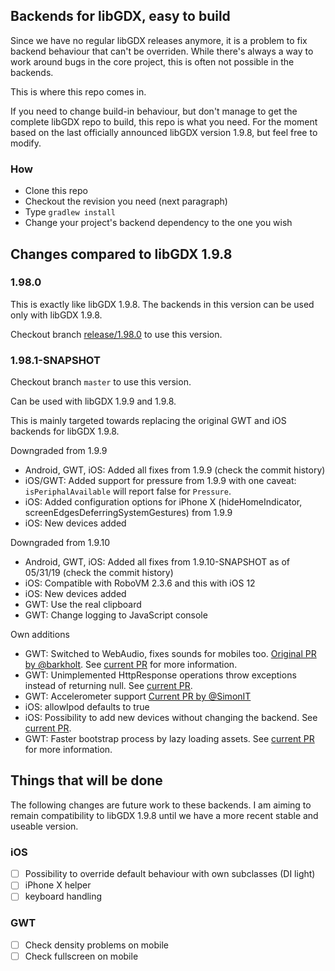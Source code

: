 ## Backends for libGDX, easy to build

Since we have no regular libGDX releases anymore, it is a problem to fix backend behaviour that can't be overriden.
While there's always a way to work around bugs in the core project, this is often not possible in the backends.

This is where this repo comes in.

If you need to change build-in behaviour, but don't manage to get the complete libGDX repo to build, this repo is what you need.
For the moment based on the last officially announced libGDX version 1.9.8, but feel free to modify.


### How

* Clone this repo
* Checkout the revision you need (next paragraph)
* Type `gradlew install`
* Change your project's backend dependency to the one you wish

## Changes compared to libGDX 1.9.8

### 1.98.0

This is exactly like libGDX 1.9.8. The backends in this version can be used only with libGDX 1.9.8.

Checkout branch [release/1.98.0](https://github.com/MrStahlfelge/gdx-backends/tree/release/1.98.0) to use this version.

### 1.98.1-SNAPSHOT

Checkout branch `master` to use this version.

Can be used with libGDX 1.9.9 and 1.9.8.

This is mainly targeted towards replacing the original GWT and iOS backends for libGDX 1.9.8.

Downgraded from 1.9.9
* Android, GWT, iOS: Added all fixes from 1.9.9 (check the commit history)
* iOS/GWT: Added support for pressure from 1.9.9 with one caveat: `isPeriphalAvailable` will report false for `Pressure`.
* iOS: Added configuration options for iPhone X (hideHomeIndicator, screenEdgesDeferringSystemGestures) from 1.9.9
* iOS: New devices added

Downgraded from 1.9.10
* Android, GWT, iOS: Added all fixes from 1.9.10-SNAPSHOT as of 05/31/19 (check the commit history)
* iOS: Compatible with RoboVM 2.3.6 and this with iOS 12
* iOS: New devices added
* GWT: Use the real clipboard
* GWT: Change logging to JavaScript console

Own additions
* GWT: Switched to WebAudio, fixes sounds for mobiles too. [Original PR by @barkholt](https://github.com/libgdx/libgdx/pull/4220). See [current PR](https://github.com/libgdx/libgdx/pull/5659) for more information.
* GWT: Unimplemented HttpResponse operations throw exceptions instead of returning null. See [current PR](https://github.com/libgdx/libgdx/pull/5661).
* GWT: Accelerometer support [Current PR by @SimonIT](https://github.com/libgdx/libgdx/pull/5654)
* iOS: allowIpod defaults to true
* iOS: Possibility to add new devices without changing the backend. See [current PR](https://github.com/libgdx/libgdx/pull/5676).
* GWT: Faster bootstrap process by lazy loading assets. See [current PR](https://github.com/libgdx/libgdx/pull/5677) for more information.

## Things that will be done

The following changes are future work to these backends. I am aiming to remain compatibility to
libGDX 1.9.8 until we have a more recent stable and useable version.

### iOS
- [ ] Possibility to override default behaviour with own subclasses (DI light)
- [ ] iPhone X helper
- [ ] keyboard handling

### GWT
- [ ] Check density problems on mobile
- [ ] Check fullscreen on mobile

